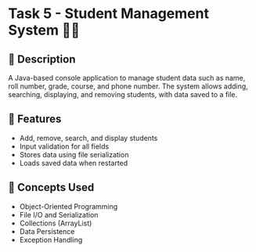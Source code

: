 # Task 5 - Student Management System 🧑‍🎓

## 🔹 Description
A Java-based console application to manage student data such as name, roll number, grade, course, and phone number. The system allows adding, searching, displaying, and removing students, with data saved to a file.

## 🔧 Features
- Add, remove, search, and display students
- Input validation for all fields
- Stores data using file serialization
- Loads saved data when restarted

## 🧠 Concepts Used
- Object-Oriented Programming
- File I/O and Serialization
- Collections (ArrayList)
- Data Persistence
- Exception Handling
